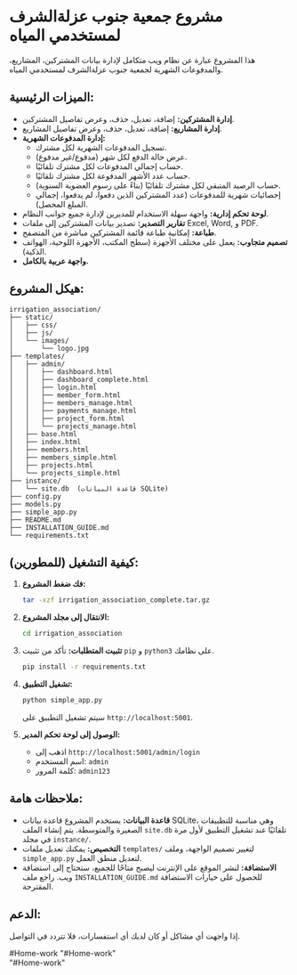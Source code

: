 # مشروع جمعية جنوب عزلةالشرف لمستخدمي المياه

هذا المشروع عبارة عن نظام ويب متكامل لإدارة بيانات المشتركين، المشاريع، والمدفوعات الشهرية لجمعية جنوب عزلةالشرف لمستخدمي المياه.

## الميزات الرئيسية:

*   **إدارة المشتركين:** إضافة، تعديل، حذف، وعرض تفاصيل المشتركين.
*   **إدارة المشاريع:** إضافة، تعديل، حذف، وعرض تفاصيل المشاريع.
*   **إدارة المدفوعات الشهرية:**
    *   تسجيل المدفوعات الشهرية لكل مشترك.
    *   عرض حالة الدفع لكل شهر (مدفوع/غير مدفوع).
    *   حساب إجمالي المدفوعات لكل مشترك تلقائيًا.
    *   حساب عدد الأشهر المدفوعة لكل مشترك تلقائيًا.
    *   حساب الرصيد المتبقي لكل مشترك تلقائيًا (بناءً على رسوم العضوية السنوية).
    *   إحصائيات شهرية للمدفوعات (عدد المشتركين الذين دفعوا، لم يدفعوا، إجمالي المبلغ المحصل).
*   **لوحة تحكم إدارية:** واجهة سهلة الاستخدام للمديرين لإدارة جميع جوانب النظام.
*   **تقارير التصدير:** تصدير بيانات المشتركين إلى ملفات Excel, Word, و PDF.
*   **طباعة:** إمكانية طباعة قائمة المشتركين مباشرة من المتصفح.
*   **تصميم متجاوب:** يعمل على مختلف الأجهزة (سطح المكتب، الأجهزة اللوحية، الهواتف الذكية).
*   **واجهة عربية بالكامل.**

## هيكل المشروع:

```
irrigation_association/
├── static/
│   ├── css/
│   ├── js/
│   └── images/
│       └── logo.jpg
├── templates/
│   ├── admin/
│   │   ├── dashboard.html
│   │   ├── dashboard_complete.html
│   │   ├── login.html
│   │   ├── member_form.html
│   │   ├── members_manage.html
│   │   ├── payments_manage.html
│   │   ├── project_form.html
│   │   └── projects_manage.html
│   ├── base.html
│   ├── index.html
│   ├── members.html
│   ├── members_simple.html
│   ├── projects.html
│   └── projects_simple.html
├── instance/
│   └── site.db  (قاعدة البيانات SQLite)
├── config.py
├── models.py
├── simple_app.py
├── README.md
├── INSTALLATION_GUIDE.md
└── requirements.txt
```

## كيفية التشغيل (للمطورين):

1.  **فك ضغط المشروع:**
    ```bash
    tar -xzf irrigation_association_complete.tar.gz
    ```

2.  **الانتقال إلى مجلد المشروع:**
    ```bash
    cd irrigation_association
    ```

3.  **تثبيت المتطلبات:**
    تأكد من تثبيت `pip` و `python3` على نظامك.
    ```bash
    pip install -r requirements.txt
    ```

4.  **تشغيل التطبيق:**
    ```bash
    python simple_app.py
    ```
    سيتم تشغيل التطبيق على `http://localhost:5001`.

5.  **الوصول إلى لوحة تحكم المدير:**
    *   اذهب إلى `http://localhost:5001/admin/login`
    *   اسم المستخدم: `admin`
    *   كلمة المرور: `admin123`

## ملاحظات هامة:

*   **قاعدة البيانات:** يستخدم المشروع قاعدة بيانات SQLite، وهي مناسبة للتطبيقات الصغيرة والمتوسطة. يتم إنشاء الملف `site.db` تلقائيًا عند تشغيل التطبيق لأول مرة في مجلد `instance/`.
*   **التخصيص:** يمكنك تعديل ملفات `templates/` لتغيير تصميم الواجهة، وملف `simple_app.py` لتعديل منطق العمل.
*   **الاستضافة:** لنشر الموقع على الإنترنت ليصبح متاحًا للجميع، ستحتاج إلى استضافة ويب. راجع ملف `INSTALLATION_GUIDE.md` للحصول على خيارات الاستضافة المقترحة.

## الدعم:

إذا واجهت أي مشاكل أو كان لديك أي استفسارات، فلا تتردد في التواصل.

# H o m e - w o r k  
 "#Home-work"  
"#Home-work"  
